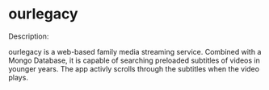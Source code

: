 # ourlegacy
Description:

ourlegacy is a web-based family media streaming service. Combined with a Mongo Database, it is capable of searching preloaded subtitles of videos in younger years. The app activly scrolls through the subtitles when the video plays.
